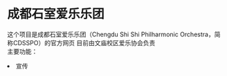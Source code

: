 # 成都石室爱乐乐团
这个项目是成都石室爱乐乐团（Chengdu Shi Shi Philharmonic Orchestra，简称CDSSPO）的官方网页
目前由文庙校区爱乐协会负责
<br>主要功能：
<li>宣传</li>
